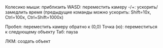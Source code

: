 Колесико мыши: приблизить
WASD: переместить камеру
-/+: ускорить/замедлить время
(предыдущие команды можно ускорить: Shift=10x, Ctrl=100x, Ctrl+Shift=1000x)

Пробел: переместить камеру обратно к (0,0)
Точка (ю): переместиться к следующему объекту
Таб: пауза

ЛКМ: создать объект